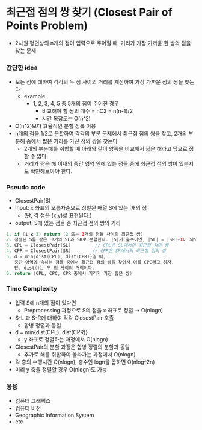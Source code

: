 # 최근접 점의 쌍 찾기 (**Closest Pair of Points Problem**)

- 2차원 평면상의 n개의 점이 입력으로 주어질 때, 거리가 가장 가까운 한 쌍의 점을 찾는 문제

### 간단한 idea

- 모든 점에 대하여 각각의 두 점 사이의 거리를 계산하여 가장 가까운 점의 쌍을 찾는다
    - example
        - 1, 2, 3, 4, 5 총 5개의 점이 주어진 경우
            - 비교해야 할 쌍의 개수 = nC2 = n(n-1)/2
            - 시간 복잡도는 O(n^2)
- O(n^2)보다 효율적인 분할 정복 이용
- n개의 점을 1/2로 분할하여 각각의 부분 문제에서 최근접 점의 쌍을 찾고, 2개의 부분해 중에서 짧은 거리를 가진 점의 쌍을 찾는다
    - 2개의 부분해를 취합할 때 아래와 같이 양쪽을 비교해서 짧은 해라고 답으로 정할 수 없다.
    - 거리가 짧은 해 이내의 중간 영역 안에 있는 점들 중에 최근접 점의 쌍이 있는지도 확인해보아야 한다.


### Pseudo code

- ClosestPair(S)
- input:  x 좌표의 오름차순으로 정렬된 배열 S에 있는 i개의 점
    - (단, 각 점은 (x,y)로 표현된다.)
- output: S에 있는 점들 중 최근접 점의 쌍의 거리

```kotlin
1. if (i ≤ 3) return (2 또는 3개의 점들 사이의 최근접 쌍)
2. 정렬된 S를 같은 크기의 SL과 SR로 분할한다. |S|가 홀수이면, |SL| = |SR|+1이 되도록 분할한다.
3. CPL = ClosestPair(SL)         // CPL은 SL에서의 최근접 점의 쌍
4. CPR = ClosestPair(SR)        // CPR은 SR에서의 최근접 점의 쌍
5. d = min{dist(CPL), dist(CPR)}일 때, 
   중간 영역에 속하는 점들 중에서 최근접 점의 쌍을 찾아서 이를 CPC라고 하자.
   단, dist()는 두 점 사이의 거리이다.
6. return (CPL, CPC, CPR 중에서 거리가 가장 짧은 쌍)
```

### Time Complexity

- 입력 S에 n개의 점이 있다면
    - Preprocessing 과정으로 S의 점을 x 좌표로 정렬 → O(nlogn)
- S-L 과 S-R에 대하여 각각 ClosestPair 호출
    - 합병 정렬과 동일
- d = min{dist(CPL), dist(CPR)}
    - y 좌표로 정렬하는 과정에서 O(nlogn)
- ClosestPair의 분할 과정은 합병 정렬의 분할과 동일
    - 추가로 해를 취합하여 올라가는 과정에서 O(nlogn)
- 각 층의 수행시간 O(nlogn), 층수인 logn을 곱하면 O(nlog^2n)
- 미리 y 축을 정렬할 경우 O(nlogn)도 가능

### 응용

- 컴퓨터 그래픽스
- 컴퓨터 비전
- Geographic Information System
- etc